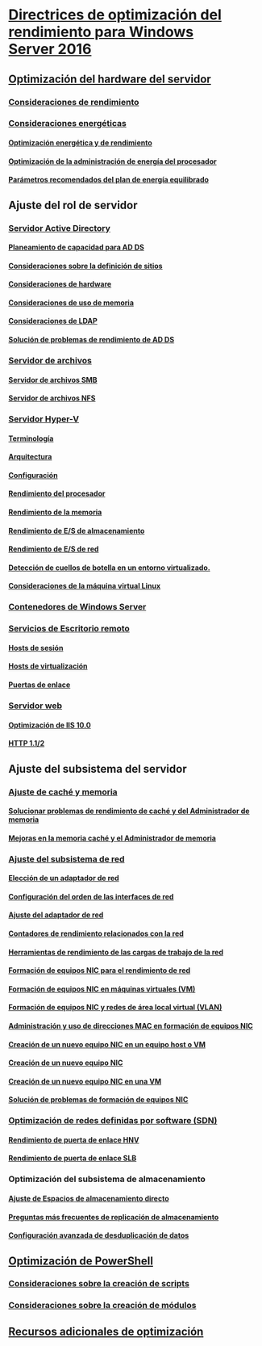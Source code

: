 # [Directrices de optimización del rendimiento para Windows Server 2016](index.md)
## [Optimización del hardware del servidor](hardware/index.md)
### [Consideraciones de rendimiento](hardware/index.md)
### [Consideraciones energéticas](hardware/power.md)
#### [Optimización energética y de rendimiento](hardware/power/power-performance-tuning.md)
#### [Optimización de la administración de energía del procesador](hardware/power/processor-power-management-tuning.md)
#### [Parámetros recomendados del plan de energía equilibrado](hardware/power/recommended-balanced-plan-parameters.md)
## Ajuste del rol de servidor
### [Servidor Active Directory](role/active-directory-server/index.md)
#### [Planeamiento de capacidad para AD DS](role/active-directory-server/capacity-planning-for-active-directory-domain-services.md)
#### [Consideraciones sobre la definición de sitios](role/active-directory-server/site-definition-considerations.md)
#### [Consideraciones de hardware](role/active-directory-server/hardware-considerations.md)
#### [Consideraciones de uso de memoria](role/active-directory-server/memory-usage-considerations.md)
#### [Consideraciones de LDAP](role/active-directory-server/ldap-considerations.md)
#### [Solución de problemas de rendimiento de AD DS](role/active-directory-server/troubleshoot.md)
### [Servidor de archivos](role/file-server/index.md)
#### [Servidor de archivos SMB](role/file-server/smb-file-server.md)
#### [Servidor de archivos NFS](role/file-server/nfs-file-server.md)
### [Servidor Hyper-V](role/hyper-v-server/index.md)
#### [Terminología](role/hyper-v-server/terminology.md)
#### [Arquitectura](role/hyper-v-server/architecture.md)
#### [Configuración](role/hyper-v-server/configuration.md)
#### [Rendimiento del procesador](role/hyper-v-server/processor-performance.md)
#### [Rendimiento de la memoria](role/hyper-v-server/memory-performance.md)
#### [Rendimiento de E/S de almacenamiento](role/hyper-v-server/storage-io-performance.md)
#### [Rendimiento de E/S de red](role/hyper-v-server/network-io-performance.md)
#### [Detección de cuellos de botella en un entorno virtualizado.](role/hyper-v-server/detecting-virtualized-environment-bottlenecks.md)
#### [Consideraciones de la máquina virtual Linux](role/hyper-v-server/linux-virtual-machine-considerations.md)
### [Contenedores de Windows Server](role/windows-server-container/index.md)
### [Servicios de Escritorio remoto](role/remote-desktop/session-hosts.md)
#### [Hosts de sesión](role/remote-desktop/session-hosts.md)
#### [Hosts de virtualización](role/remote-desktop/virtualization-hosts.md)
#### [Puertas de enlace](role/remote-desktop/gateways.md)
### [Servidor web](role/web-server/index.md)
#### [Optimización de IIS 10.0](role/web-server/tuning-iis-10.md)
#### [HTTP 1.1/2](role/web-server/http-performance.md)
## Ajuste del subsistema del servidor
### [Ajuste de caché y memoria](subsystem/cache-memory-management/index.md)
#### [Solucionar problemas de rendimiento de caché y del Administrador de memoria](subsystem/cache-memory-management/troubleshoot.md)
#### [Mejoras en la memoria caché y el Administrador de memoria](subsystem/cache-memory-management/improvements-in-windows-server.md)
### [Ajuste del subsistema de red](../../networking/technologies/network-subsystem/net-sub-performance-top.md)
#### [Elección de un adaptador de red](../../networking/technologies/network-subsystem/net-sub-choose-nic.md)
#### [Configuración del orden de las interfaces de red](../../networking/technologies/network-subsystem/net-sub-interface-metric.md)
#### [Ajuste del adaptador de red](../../networking/technologies/network-subsystem/net-sub-performance-tuning-nics.md)
#### [Contadores de rendimiento relacionados con la red](../../networking/technologies/network-subsystem/net-sub-performance-counters.md)
#### [Herramientas de rendimiento de las cargas de trabajo de la red](../../networking/technologies/network-subsystem/net-sub-performance-tools.md)
#### [Formación de equipos NIC para el rendimiento de red](../../networking/technologies/nic-teaming/NIC-Teaming.md)
#### [Formación de equipos NIC en máquinas virtuales (VM)](../../networking/technologies/nic-teaming/nic-teaming.md)
#### [Formación de equipos NIC y redes de área local virtual (VLAN)](../../networking/technologies/nic-teaming/nic-teaming.md)
#### [Administración y uso de direcciones MAC en formación de equipos NIC](../../networking/technologies/nic-teaming/NIC-Teaming-MAC-address-Use-and-Management.md)
#### [Creación de un nuevo equipo NIC en un equipo host o VM](../../networking/technologies/nic-teaming/create-a-New-NIC-Team-on-a-Host-computer-or-VM.md)
#### [Creación de un nuevo equipo NIC](../../networking/technologies/nic-teaming/create-a-new-nic-team-on-a-host-computer-or-vm.md)
#### [Creación de un nuevo equipo NIC en una VM](../../networking/technologies/nic-teaming/create-a-new-nic-team-on-a-host-computer-or-vm.md)
#### [Solución de problemas de formación de equipos NIC](../../networking/technologies/nic-teaming/Troubleshooting-NIC-Teaming.md)
### [Optimización de redes definidas por software (SDN)](subsystem/software-defined-networking/index.md)
#### [Rendimiento de puerta de enlace HNV](subsystem/software-defined-networking/hnv-gateway-performance.md)
#### [Rendimiento de puerta de enlace SLB](subsystem/software-defined-networking/slb-gateway-performance.md)
### Optimización del subsistema de almacenamiento
#### [Ajuste de Espacios de almacenamiento directo](subsystem/storage-spaces-direct/index.md)
#### [Preguntas más frecuentes de replicación de almacenamiento](../../storage/storage-replica/storage-replica-frequently-asked-questions.md)
#### [Configuración avanzada de desduplicación de datos](../../storage/data-deduplication/advanced-settings.md)
## [Optimización de PowerShell](powershell/index.md)
### [Consideraciones sobre la creación de scripts](powershell/script-authoring-considerations.md)
### [Consideraciones sobre la creación de módulos](powershell/module-authoring-considerations.md)
## [Recursos adicionales de optimización](additional-resources.md)
